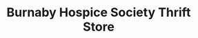 ---
title: "Burnaby Hospice Society Thrift Store"
url: /burnaby/burnaby-hospice-society-thrift-store/
shop: Gebrauchtwaren
---